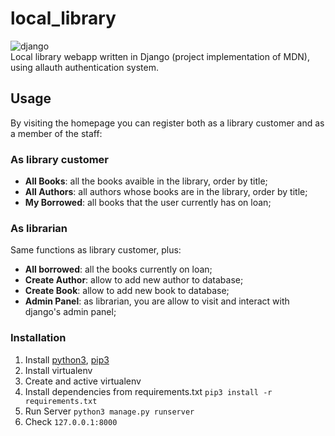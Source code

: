 # local_library
![django](https://img.shields.io/github/pipenv/locked/dependency-version/asifo1/TourDay/django)<br>
Local library webapp written in Django (project implementation of MDN), using allauth authentication system. 

## Usage
By visiting the homepage you can register both as a library customer and as a member of the staff:

### As library customer
- **All Books**: all the books avaible in the library, order by title;
- **All Authors**: all authors whose books are in the library, order by title;
- **My Borrowed**: all books that the user currently has on loan;

### As librarian
Same functions as library customer, plus:
- **All borrowed**: all the books currently on loan;
- **Create Author**: allow to add new author to database;
- **Create Book**: allow to add new book to database;
- **Admin Panel**: as librarian, you are allow to visit and interact with django's admin panel;

### Installation
1. Install [python3](https://www.python.org/downloads/), [pip3](https://pip.pypa.io/en/stable/installing/)
2. Install virtualenv
3. Create and active virtualenv
4. Install dependencies from requirements.txt `pip3 install -r requirements.txt`
5. Run Server `python3 manage.py runserver`
6. Check `127.0.0.1:8000`

